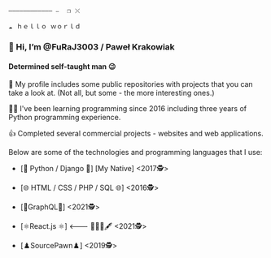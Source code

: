 ```
———————————— ⎯ ⠀❐⠀⤬⠀⠀⠀⠀⠀⠀⠀⠀⠀

☁⠀ｈｅｌｌｏ ｗｏｒｌｄ 
```

### 👋 Hi, I’m @FuRaJ3003 / Paweł Krakowiak
#### Determined self-taught man 😉



👀 My profile includes some public repositories with projects that you can take a look at. 
(Not all, but some - the more interesting ones.)

👨‍💻 I've been learning programming since 2016 including three years
of Python programming experience.

👍 Completed several commercial projects - websites and web applications.




Below are some of the technologies and programming languages that I use:
- [🐍 Python / Django 🐍] [My Native] <2017🕵️>
- [🌐 HTML / CSS / PHP / SQL 🌐] <2016🕵️>

- [🌸GraphQL🌸] <2021🕵️>
- [⚛️React.js ⚛️] <--- 👨‍🎓📖🖋️ <2021🕵️>

- [♟️SourcePawn♟️] <2019🕵️>


 
<!---
FuRaJ3003/FuRaJ3003 is a ✨ special ✨ repository because its `README.md` (this file) appears on your GitHub profile.
You can click the Preview link to take a look at your changes.
--->
